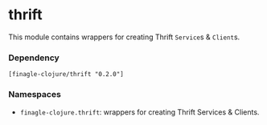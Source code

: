 # thrift

This module contains wrappers for creating Thrift `Service`s & `Client`s.

### Dependency

    [finagle-clojure/thrift "0.2.0"]


### Namespaces

* `finagle-clojure.thrift`: wrappers for creating Thrift Services & Clients.
